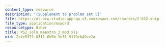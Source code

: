 ```yaml
---
content_type: resource
description: '[Supplement to problem set 5]'
file: https://ol-ocw-studio-app-qa.s3.amazonaws.com/courses/2-082-ship-structural-analysis-design-13-122-spring-2003/2bfe537103116b5b9e319119cb49ee2a_PS2_soln_maestro_3_mod.xls
file_type: application/msword
resourcetype: Other
title: PS2_soln_maestro_3_mod.xls
uid: 2bfe5371-0311-6b5b-9e31-9119cb49ee2a
---
```


